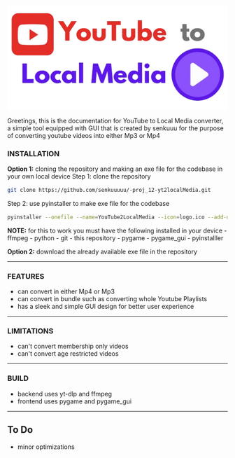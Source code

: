 <div align="center">
  <img src="resources/icons/logo.png" alt="logo">
</div>


Greetings, this is the documentation for YouTube to Local Media converter, a simple tool equipped with GUI that is created by senkuuu for the purpose of converting youtube videos into either Mp3 or Mp4

### INSTALLATION
<b>Option 1:</b> cloning the repository and making an exe file for the codebase in your own local device
Step 1: clone the repository
```bash
git clone https://github.com/senkuuuuu/-proj_12-yt2localMedia.git
```
Step 2: use pyinstaller to make exe file for the codebase
```bash
pyinstaller --onefile --name=YouTube2LocalMedia --icon=logo.ico --add-data "resources;resources" --windowed main.py
```
<b>NOTE:</b> for this to work you must have the following installed in your device
    - ffmpeg
    - python
    - git
    - this repository
    - pygame
    - pygame_gui
    - pyinstalller

<b>Option 2:</b> download the already available exe file in the repository

---

### FEATURES
- can convert in either Mp4 or Mp3
- can convert in bundle such as converting whole Youtube Playlists
- has a sleek and simple GUI design for better user experience
---

### LIMITATIONS
- can't convert membership only videos
- can't convert age restricted videos
---

### BUILD
- backend uses yt-dlp and ffmpeg
- frontend uses pygame and pygame_gui
---

## To Do
- minor optimizations



